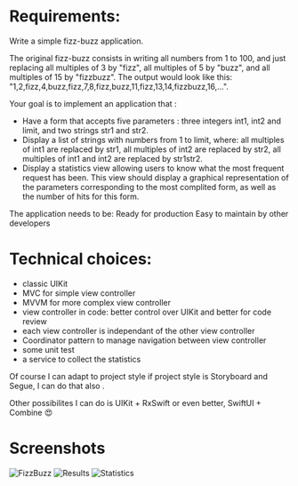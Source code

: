 # Requirements:

Write a simple fizz-buzz application.
 
The original fizz-buzz consists in writing all numbers from 1 to 100, and just replacing all multiples of 3 by "fizz", all multiples of 5 by "buzz", and all multiples of 15 by "fizzbuzz". The output would look like this: "1,2,fizz,4,buzz,fizz,7,8,fizz,buzz,11,fizz,13,14,fizzbuzz,16,...".
 
Your goal is to implement an application that :
- Have a form that accepts five parameters : three integers int1, int2 and limit, and two strings str1 and str2.
- Display a list of strings with numbers from 1 to limit, where: all multiples of int1 are replaced by str1, all multiples of int2 are replaced by str2, all multiples of int1 and int2 are replaced by str1str2.
- Display a statistics view allowing users to know what the most frequent request has been. This view should display a graphical representation of the parameters corresponding to the most complited form, as well as the number of hits for this form.
 
The application needs to be:
Ready for production
Easy to maintain by other developers
 
# Technical choices:

- classic UIKit 
- MVC for simple view controller
- MVVM for more complex view controller
- view controller in code: better control over UIKit and better for code review
- each view controller is independant of the other view controller
- Coordinator pattern to manage navigation between view controller
- some unit test
- a service to collect the statistics

 Of course I can adapt to project style if project style is Storyboard and Segue, I can do that also .
 
Other possibilites I can do is UIKit + RxSwift or even better, SwiftUI + Combine 😍

# Screenshots

![FizzBuzz](1-fizzbuzz.png "FizzBuzz")
![Results](2-results.png "Results")
![Statistics](3-statistics.png  "Statistics")
